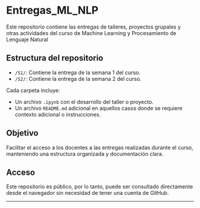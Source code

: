 # Entregas_ML_NLP

Este repositorio contiene las entregas de talleres, proyectos grupales y otras actividades del curso de Machine Learning y Procesamiento de Lenguaje Natural

## Estructura del repositorio

- `/S1/`: Contiene la entrega de la semana 1 del curso.
- `/S2/`: Contiene la entrega de la semana 2 del curso.

Cada carpeta incluye:
- Un archivo `.ipynb` con el desarrollo del taller o proyecto.
- Un archivo `README.md` adicional en aquellos casos donde se requiere contexto adicional o instrucciones.

## Objetivo

Facilitar el acceso a los docentes a las entregas realizadas durante el curso, manteniendo una estructura organizada y documentación clara.

## Acceso

Este repositorio es público, por lo tanto, puede ser consultado directamente desde el navegador sin necesidad de tener una cuenta de GitHub.

---

